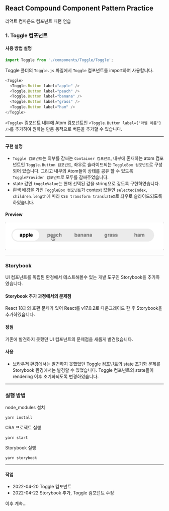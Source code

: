 ## React Compound Component Pattern Practice

리액트 컴파운드 컴포넌트 패턴 연습

### 1. Toggle 컴포넌트

#### 사용 방법 설명

```javascript
import Toggle from './components/Toggle/Toggle';
```

Toggle 폴더의 `Toggle.js` 파일에서 `Toggle` 컴포넌트를 import하여 사용합니다.

```javascript
<Toggle>
  <Toggle.Button label="apple" />
  <Toggle.Button label="peach" />
  <Toggle.Button label="banana" />
  <Toggle.Button label="grass" />
  <Toggle.Button label="ham" />
</Toggle>
```

`<Toggle>` 컴포넌트 내부에 Atom 컴포넌트인 `<Toggle.Button label={"라벨 이름"} />`를 추가하여 원하는 만큼 동적으로 버튼을 추가할 수 있습니다.

---

#### 구현 설명

- `Toggle 컴포넌트`는 외부를 감싸는 `Container 컴포넌트`, 내부에 존재하는 atom 컴포넌트인 `Toggle.Button 컴포넌트`, 좌우로 슬라이드되는 `ToggleBox 컴포넌트`로 구성되어 있습니다. 그리고 내부의 Atom들이 상태를 공유 할 수 있도록 `ToggleProvider 컴포넌트`로 모두를 감싸주었습니다.
- state 값인 `toggleValue`는 현재 선택된 값을 string으로 갖도록 구현하였습니다.
- 흰색 배경을 가진 `ToggleBox 컴포넌트`가 context 값들인 `selectedIndex`, `children.length`에 따라 `CSS transform translateX`로 좌우로 슬라이드되도록 하였습니다.

#### Preview

<img src="./previews/togglePreview.gif" />

---

### Storybook

UI 컴포넌트를 독립된 환경에서 테스트해볼수 있는 개발 도구인 Storybook을 추가하였습니다.

#### Storybook 추가 과정에서의 문제점

React 18과의 호환 문제가 있어 React를 v17.0.2로 다운그레이드 한 후 Storybook을 추가하였습니다.

#### 장점

기존에 발견하지 못했던 UI 컴포넌트의 문제점을 새롭게 발견했습니다.

#### 사용

- 브라우저 환경에서는 발견하지 못했었던 Toggle 컴포넌트의 state 초기화 문제를 Storybook 환경에서는 발경할 수 있었습니다. Toggle 컴포넌트의 state들이 rendering 이후 초기화되도록 변경하였습니다.

---

### 실행 방법

node_modules 설치

```
yarn install
```

CRA 프로젝트 실행

```
yarn start
```

Storybook 실행

```
yarn storybook
```

---

#### 작업

- 2022-04-20 Toggle 컴포넌트
- 2022-04-22 Storybook 추가, Toggle 컴포넌트 수정

이후 계속...

